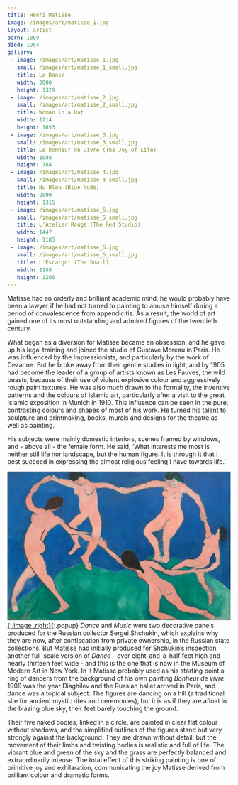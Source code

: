 ```yaml
---
title: Henri Matisse
image: /images/art/matisse_1.jpg
layout: artist
born: 1869
died: 1954
gallery:
 - image: /images/art/matisse_1.jpg
   small: /images/art/matisse_1_small.jpg
   title: La Danse
   width: 2000
   height: 1329
 - image: /images/art/matisse_2.jpg
   small: /images/art/matisse_2_small.jpg
   title: Woman in a Hat
   width: 1214
   height: 1653
 - image: /images/art/matisse_3.jpg
   small: /images/art/matisse_3_small.jpg
   title: Le bonheur de vivre (The Joy of Life)
   width: 1088
   height: 784
 - image: /images/art/matisse_4.jpg
   small: /images/art/matisse_4_small.jpg
   title: Nu Bleu (Blue Nude)
   width: 2000
   height: 1315
 - image: /images/art/matisse_5.jpg
   small: /images/art/matisse_5_small.jpg
   title: L'Atelier Rouge (The Red Studio)
   width: 1447
   height: 1185
 - image: /images/art/matisse_6.jpg
   small: /images/art/matisse_6_small.jpg
   title: L'Escargot (The Snail)
   width: 1188
   height: 1200
---
```


Matisse had an orderly and brilliant academic mind; he would probably have been
a lawyer if he had not turned to painting to amuse himself during a period of
convalescence from appendicitis. As a result, the world of art gained one of
its most outstanding and admired figures of the twentieth century.

What began as a diversion for Matisse became an obsession, and he gave up his
legal training and joined the studio of Gustave Moreau in Paris. He was
influenced by the Impressionists, and particularly by the work of Cezanne. But
he broke away from their gentle studies in light, and by 1905 had become the
leader of a group of artists known as Les Fauves, the wild beasts, because of
their use of violent explosive colour and aggressively rough paint textures. He
was also much drawn to the formality, the inventive patterns and the colours of
Islamic art, particularly after a visit to the great Islamic exposition in
Munich in 1910.  This influence can be seen in the pure, contrasting colours
and shapes of most of his work. He turned his talent to sculpture and
printmaking, books, murals and designs for the theatre as well as painting.

His subjects were mainly domestic interiors, scenes framed by windows, and -
above all - the female form. He said, ‘What interests me most is neither still
life nor landscape, but the human figure. It is through it that I best succeed
in expressing the almost religious feeling I have towards life.’

[![La Danse](/images/art/matisse_1.jpg){:.image .right}](/images/art/matisse_1.jpg){:.popup}
_Dance_ and _Music_ were two decorative panels produced for the Russian collector
Sergei Shchukin, which explains why they are now, after confiscation from
private ownership, in the Russian state collections. But Matisse had initially
produced for Shchukin’s inspection another full-scale version of _Dance_ - over
eight-and-a-half feet high and nearly thirteen feet wide - and this is the one
that is now in the Museum of Modern Art in New York. In it Matisse probably
used as his starting point a ring of dancers from the background of his own
painting _Bonheur de vivre_. 1909 was the year Diaghilev and the Russian ballet
arrived in Paris, and dance was a topical subject.  The figures are dancing on
a hill (a traditional site for ancient mystic rites and ceremonies), but it is
as if they are afloat in the blazing blue sky, their feet barely touching the
ground.

Their five naked bodies, linked in a circle, are painted in clear flat colour
without shadows, and the simplified outlines of the figures stand out very
strongly against the background. They are drawn without detail, but the
movement of their limbs and twisting bodies is realistic and full of life. The
vibrant blue and green of the sky and the grass are perfectly balanced and
extraordinarily intense. The total effect of this striking painting is one of
primitive joy and exhilaration, communicating the joy Matisse derived from
brilliant colour and dramatic forms.
